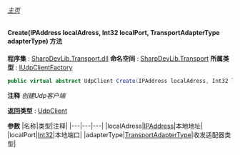 ###### [主页](./Index.md "主页")
#### Create(IPAddress localAdress, Int32 localPort, TransportAdapterType adapterType) 方法
**程序集** : [SharpDevLib.Transport.dll](./SharpDevLib.Transport.assembly.md "SharpDevLib.Transport.dll")
**命名空间** : [SharpDevLib.Transport](./SharpDevLib.Transport.namespace.md "SharpDevLib.Transport")
**所属类型** : [IUdpClientFactory](./SharpDevLib.Transport.IUdpClientFactory.md "IUdpClientFactory")
``` csharp
public virtual abstract UdpClient Create(IPAddress localAdress, Int32 localPort, TransportAdapterType adapterType)
```
**注释**
*创建Udp客户端*

**返回类型** : [UdpClient](./SharpDevLib.Transport.UdpClient.md "UdpClient")

**参数**
|名称|类型|注释|
|---|---|---|
|localAdress|[IPAddress](https://learn.microsoft.com/en-us/dotnet/api/system.net.ipaddress "IPAddress")|本地地址|
|localPort|[Int32](https://learn.microsoft.com/en-us/dotnet/api/system.int32 "Int32")|本地端口|
|adapterType|[TransportAdapterType](./SharpDevLib.Transport.TransportAdapterType.md "TransportAdapterType")|收发适配器类型|

